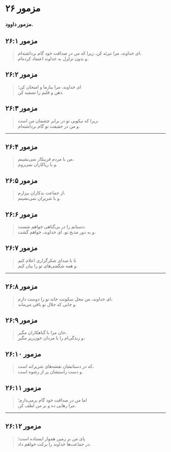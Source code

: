 # مزمور ۲۶

### مزمور داوود.

## مزمور ۲۶:۱

> ای خداوند، مرا تبرئه کن، زیرا که من در صداقت خود گام برداشته‌ام،  
> و بدون تزلزل به خداوند اعتماد کرده‌ام.

## مزمور ۲۶:۲

> ای خداوند، مرا بیازما و امتحان کن؛  
> ذهن و قلبم را تصفیه کن.

## مزمور ۲۶:۳

> زیرا که نیکویی تو در برابر چشمان من است،  
> و من در حقیقت تو گام برداشته‌ام.

---

## مزمور ۲۶:۴

> من با مردم فریبکار نمی‌نشینم،  
> و با ریاکاران نمی‌روم.

## مزمور ۲۶:۵

> از جماعت بدکاران بیزارم،  
> و با شریران نمی‌نشینم.

## مزمور ۲۶:۶

> دستانم را در بی‌گناهی خواهم شست،  
> و به دور مذبح تو، ای خداوند، خواهم گشت،

## مزمور ۲۶:۷

> تا با صدای شکرگزاری اعلام کنم  
> و همه شگفتی‌های تو را بیان کنم.

---

## مزمور ۲۶:۸

> ای خداوند، من محل سکونت خانه تو را دوست دارم،  
> و جایی که جلال تو باقی می‌ماند.

## مزمور ۲۶:۹

> جان مرا با گناهکاران مگیر،  
> و زندگی‌ام را با مردان خون‌ریز مگیر،

## مزمور ۲۶:۱۰

> که در دستانشان نقشه‌های شریرانه است،  
> و دست راستشان پر از رشوه است.

## مزمور ۲۶:۱۱

> اما من در صداقت خود گام برمی‌دارم؛  
> مرا رهایی ده و بر من لطف کن.

---

## مزمور ۲۶:۱۲

> پای من بر زمین هموار ایستاده است؛  
> در جماعت‌ها خداوند را برکت خواهم داد.

